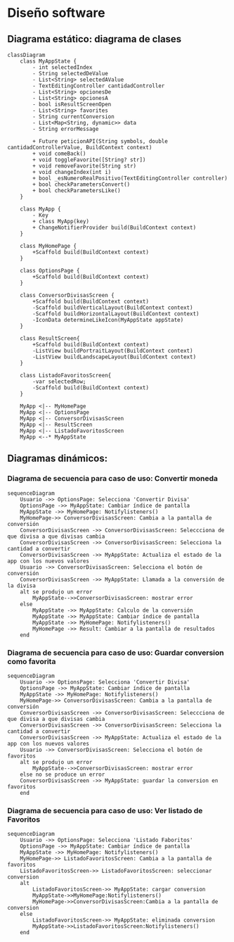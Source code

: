 # Diseño software

<!-- ## Notas para el desarrollo de este documento
En este fichero debeis documentar el diseño software de la práctica.

> :warning: El diseño en un elemento "vivo". No olvideis actualizarlo
> a medida que cambia durante la realización de la práctica.

> :warning: Recordad que el diseño debe separar _vista_ y
> _estado/modelo_.
	 

El lenguaje de modelado es UML y debeis usar Mermaid para incluir los
diagramas dentro de este documento. Por ejemplo:

```mermaid
classDiagram
    class Model {
	}
	class View {
	}
	View ..> Gtk : << uses >>
	class Gtk
	<<package>> Gtk
```
-->
## Diagrama estático: diagrama de clases  
```mermaid
classDiagram
    class MyAppState {
        - int selectedIndex 
        - String selectedDeValue 
        - List<String> selectedAValue 
        - TextEditingController cantidadController
        - List<String> opcionesDe
        - List<String> opcionesA
        - bool isResultScreenOpen 
        - List<String> favorites
        - String currentConversion
        - List<Map<String, dynamic>> data
        - String errorMessage

        + Future peticionAPI(String symbols, double cantidadControllerValue, BuildContext context)
        + void comeBack()
        + void toggleFavorite([String? str])
        + void removeFavorite(String str)
        + void changeIndex(int i)
        + bool _esNumeroRealPositivo(TextEditingController controller)
        + bool checkParametersConvert()
        + bool checkParametersLike()
    }

    class MyApp {
        - Key
        + class MyApp(key)
        + ChangeNotifierProvider build(BuildContext context)
    }

    class MyHomePage {
        +Scaffold build(BuildContext context)
    }

    class OptionsPage {
        +Scaffold build(BuildContext context)
    }

    class ConversorDivisasScreen {
        +Scaffold build(BuildContext context)
        -Scaffold buildVerticalLayout(BuildContext context)
        -Scaffold buildHorizontalLayout(BuildContext context)
        -IconData determineLikeIcon(MyAppState appState)
    }

    class ResultScreen{
        +Scaffold build(BuildContext context)
        -ListView buildPortraitLayout(BuildContext context)
        -ListView buildLandscapeLayout(BuildContext context)
    }

    class ListadoFavoritosScreen{
        -var selectedRow;
        -Scaffold build(BuildContext context)
    }

    MyApp <|-- MyHomePage
    MyApp <|-- OptionsPage
    MyApp <|-- ConversorDivisasScreen
    MyApp <|-- ResultScreen
    MyApp <|-- ListadoFavoritosScreen
    MyApp <--* MyAppState
```
## Diagramas dinámicos:  
### Diagrama de secuencia para caso de uso: Convertir moneda  
```mermaid
sequenceDiagram
    Usuario ->> OptionsPage: Selecciona 'Convertir Divisa'
    OptionsPage ->> MyAppState: Cambiar índice de pantalla
    MyAppState ->> MyHomePage: Notifylisteners()
    MyHomePage->> ConversorDivisasScreen: Cambia a la pantalla de conversión
    ConversorDivisasScreen ->> ConversorDivisasScreen: Seleccciona de que divisa a que divisas cambia
    ConversorDivisasScreen ->> ConversorDivisasScreen: Selecciona la cantidad a convertir
    ConversorDivisasScreen ->> MyAppState: Actualiza el estado de la app con los nuevos valores
    Usuario ->> ConversorDivisasScreen: Selecciona el botón de conversión
    ConversorDivisasScreen ->> MyAppState: Llamada a la conversión de la divisa
    alt se produjo un error
        MyAppState-->>ConversorDivisasScreen: mostrar error
    else
        MyAppState ->> MyAppState: Calculo de la conversión
        MyAppState ->> MyAppState: Cambiar índice de pantalla
        MyAppState ->> MyHomePage: Notifylisteners()
        MyHomePage ->> Result: Cambiar a la pantalla de resultados
    end
```
### Diagrama de secuencia para caso de uso: Guardar conversion como favorita  
```mermaid
sequenceDiagram
    Usuario ->> OptionsPage: Selecciona 'Convertir Divisa'
    OptionsPage ->> MyAppState: Cambiar índice de pantalla
    MyAppState ->> MyHomePage: Notifylisteners()
    MyHomePage->> ConversorDivisasScreen: Cambia a la pantalla de conversión
    ConversorDivisasScreen ->> ConversorDivisasScreen: Seleccciona de que divisa a que divisas cambia
    ConversorDivisasScreen ->> ConversorDivisasScreen: Selecciona la cantidad a convertir
    ConversorDivisasScreen ->> MyAppState: Actualiza el estado de la app con los nuevos valores
    Usuario ->> ConversorDivisasScreen: Selecciona el botón de favoritos
    alt se produjo un error
        MyAppState-->>ConversorDivisasScreen: mostrar error
    else no se produce un error
	ConversorDivisasScreen ->> MyAppState: guardar la conversion en favoritos
    end
```
### Diagrama de secuencia para caso de uso: Ver listado de Favoritos
```mermaid
sequenceDiagram
    Usuario ->> OptionsPage: Selecciona 'Listado Faboritos'
    OptionsPage ->> MyAppState: Cambiar índice de pantalla
    MyAppState ->> MyHomePage: Notifylisteners()
    MyHomePage->> ListadoFavoritosScreen: Cambia a la pantalla de favoritos
    ListadoFavoritosScreen->> ListadoFavoritosScreen: seleccionar conversion
    alt
        ListadoFavoritosScreen->> MyAppState: cargar conversion
        MyAppState->>MyHomePage:Notifylisteners()
        MyHomePage->>ConversorDivisasScreen:Cambia a la pantalla de conversion
    else
        ListadoFavoritosScreen->> MyAppState: eliminada conversion
        MyAppState->>ListadoFavoritosScreen:Notifylisteners()
    end
```

